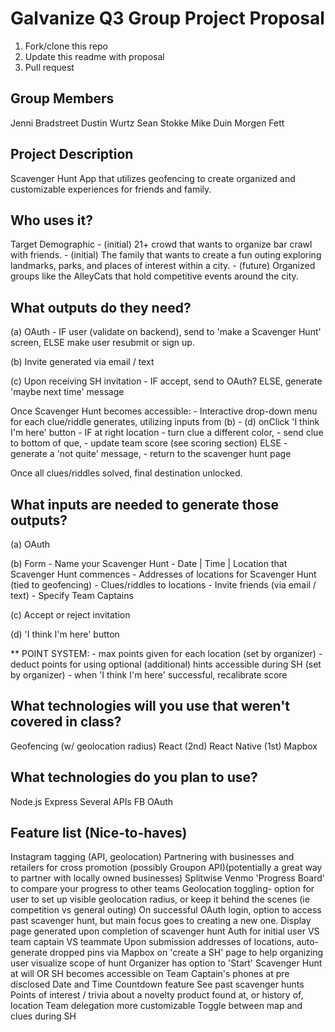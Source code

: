 # Galvanize Q3 Group Project Proposal

1. Fork/clone this repo
2. Update this readme with proposal
3. Pull request

## Group Members
  Jenni Bradstreet
  Dustin Wurtz
  Sean Stokke
  Mike Duin
  Morgen Fett

## Project Description
  Scavenger Hunt App that utilizes geofencing to create organized and customizable experiences for friends and family.

## Who uses it?
  Target Demographic  - (initial) 21+ crowd that wants to organize bar crawl with friends.
                      - (initial) The family that wants to create a fun outing exploring landmarks, parks, and places of interest within a city.
                      - (future)  Organized groups like the AlleyCats that hold competitive events around the city.

## What outputs do they need?
  (a) OAuth - IF user (validate on backend), send to 'make a Scavenger Hunt' screen,
              ELSE make user resubmit or sign up.

  (b) Invite generated via email / text

  (c) Upon receiving SH invitation  - IF accept, send to OAuth?
                                      ELSE, generate 'maybe next time' message

  Once Scavenger Hunt becomes accessible:
      - Interactive drop-down menu for each clue/riddle generates, utilizing inputs from (b)
          - (d) onClick 'I think I'm here' button  -  IF at right location  - turn clue a different color,
                                                                        - send clue to bottom of que,
                                                                        - update team score (see scoring section)
                                                  ELSE - generate a 'not quite' message,
                                                       - return to the scavenger hunt page

  Once all clues/riddles solved, final destination unlocked.

## What inputs are needed to generate those outputs?
  (a) OAuth

  (b) Form  - Name your Scavenger Hunt
            - Date | Time | Location that Scavenger Hunt commences
            - Addresses of locations for Scavenger Hunt (tied to geofencing)
            - Clues/riddles to locations
            - Invite friends (via email / text)
            - Specify Team Captains

  (c) Accept or reject invitation

  (d) 'I think I'm here' button

  ** POINT SYSTEM: - max points given for each location (set by organizer)
                   - deduct points for using optional (additional) hints accessible during SH (set by organizer)
                   - when 'I think I'm here' successful, recalibrate score

## What technologies will you use that weren't covered in class?
  Geofencing (w/ geolocation radius)
  React (2nd)
  React Native (1st)
  Mapbox

## What technologies do you plan to use?
  Node.js
  Express
  Several APIs
  FB OAuth

## Feature list (Nice-to-haves)
  Instagram tagging (API, geolocation)
  Partnering with businesses and retailers for cross promotion (possibly Groupon API)(potentially a great way to partner with locally owned businesses)
  Splitwise
  Venmo
  'Progress Board' to compare your progress to other teams
  Geolocation toggling- option for user to set up visible geolocation radius, or keep it behind the scenes (ie competition vs general outing)
  On successful OAuth login, option to access past scavenger hunt, but main focus goes to creating a new one.
  Display page generated upon completion of scavenger hunt
  Auth for initial user VS team captain VS teammate
  Upon submission addresses of locations, auto-generate dropped pins via Mapbox on 'create a SH' page to help organizing user visualize scope of hunt
  Organizer has option to 'Start' Scavenger Hunt at will OR SH becomes accessible on Team Captain's phones at pre disclosed Date and Time
  Countdown feature
  See past scavenger hunts
  Points of interest / trivia about a novelty product found at, or history of, location
  Team delegation more customizable
  Toggle between map and clues during SH
